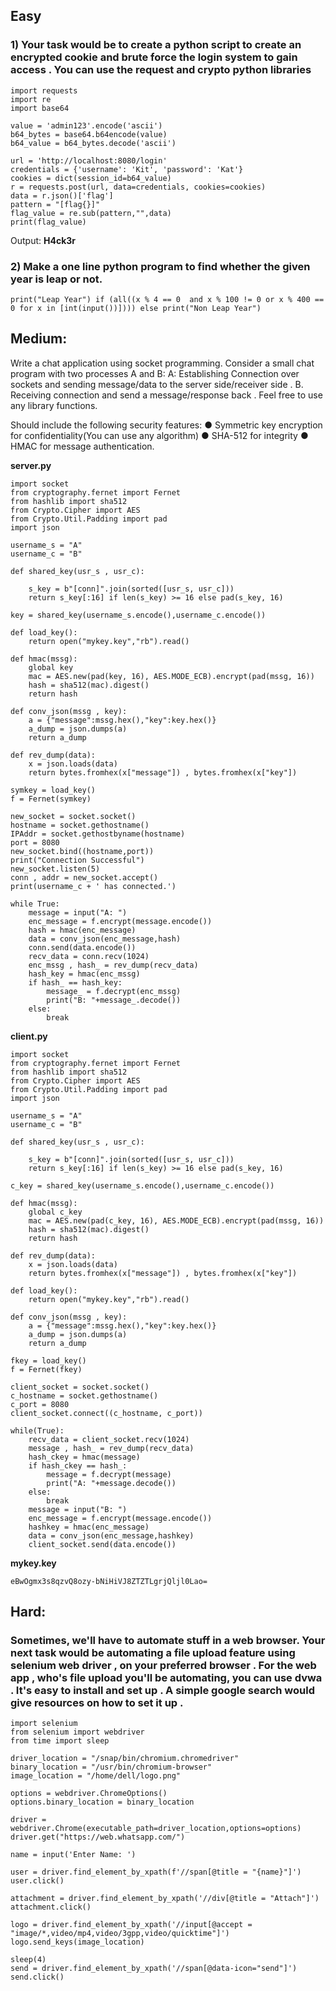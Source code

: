 ## Easy

### 1) Your task would be to create a python script to create an encrypted cookie and brute force the login system to gain access . You can use the request and crypto python libraries

```text
import requests
import re
import base64

value = 'admin123'.encode('ascii')
b64_bytes = base64.b64encode(value)
b64_value = b64_bytes.decode('ascii')

url = 'http://localhost:8080/login'
credentials = {'username': 'Kit', 'password': 'Kat'}
cookies = dict(session_id=b64_value)
r = requests.post(url, data=credentials, cookies=cookies)
data = r.json()['flag']
pattern = "[flag{}]"
flag_value = re.sub(pattern,"",data)
print(flag_value)
```
Output: **H4ck3r** <br />

### 2) Make a one line python program to find whether the given year is leap or not.

```text
print("Leap Year") if (all((x % 4 == 0  and x % 100 != 0 or x % 400 == 0 for x in [int(input())]))) else print("Non Leap Year")
```
## Medium:

Write a chat application using socket programming. Consider a small chat program with two processes A and B: A: Establishing Connection over sockets and sending message/data to the server side/receiver side . B. Receiving connection and send a message/response back . Feel free to use any library functions.

Should include the following security features: ● Symmetric key encryption for confidentiality(You can use any algorithm) ● SHA-512 for integrity ● HMAC for message authentication.

**server.py**

```text
import socket
from cryptography.fernet import Fernet
from hashlib import sha512
from Crypto.Cipher import AES
from Crypto.Util.Padding import pad
import json

username_s = "A"
username_c = "B"

def shared_key(usr_s , usr_c):

    s_key = b"[conn]".join(sorted([usr_s, usr_c]))
    return s_key[:16] if len(s_key) >= 16 else pad(s_key, 16)

key = shared_key(username_s.encode(),username_c.encode())

def load_key():
    return open("mykey.key","rb").read()

def hmac(mssg):
    global key
    mac = AES.new(pad(key, 16), AES.MODE_ECB).encrypt(pad(mssg, 16))
    hash = sha512(mac).digest()
    return hash

def conv_json(mssg , key):
    a = {"message":mssg.hex(),"key":key.hex()}
    a_dump = json.dumps(a)
    return a_dump

def rev_dump(data):
    x = json.loads(data)
    return bytes.fromhex(x["message"]) , bytes.fromhex(x["key"])

symkey = load_key()
f = Fernet(symkey)

new_socket = socket.socket()
hostname = socket.gethostname()
IPAddr = socket.gethostbyname(hostname)
port = 8080
new_socket.bind((hostname,port))
print("Connection Successful")
new_socket.listen(5)
conn , addr = new_socket.accept()
print(username_c + ' has connected.')

while True:
    message = input("A: ")
    enc_message = f.encrypt(message.encode())
    hash = hmac(enc_message)
    data = conv_json(enc_message,hash)
    conn.send(data.encode())
    recv_data = conn.recv(1024)
    enc_mssg , hash_ = rev_dump(recv_data)
    hash_key = hmac(enc_mssg)
    if hash_ == hash_key:
        message_ = f.decrypt(enc_mssg)
        print("B: "+message_.decode())
    else:
        break

```

**client.py**

```text
import socket
from cryptography.fernet import Fernet
from hashlib import sha512
from Crypto.Cipher import AES
from Crypto.Util.Padding import pad
import json

username_s = "A"
username_c = "B"

def shared_key(usr_s , usr_c):

    s_key = b"[conn]".join(sorted([usr_s, usr_c]))
    return s_key[:16] if len(s_key) >= 16 else pad(s_key, 16)

c_key = shared_key(username_s.encode(),username_c.encode())

def hmac(mssg):
    global c_key 
    mac = AES.new(pad(c_key, 16), AES.MODE_ECB).encrypt(pad(mssg, 16))
    hash = sha512(mac).digest()
    return hash

def rev_dump(data):
    x = json.loads(data)
    return bytes.fromhex(x["message"]) , bytes.fromhex(x["key"])
 
def load_key():
    return open("mykey.key","rb").read()

def conv_json(mssg , key):
    a = {"message":mssg.hex(),"key":key.hex()}
    a_dump = json.dumps(a)
    return a_dump
    
fkey = load_key()
f = Fernet(fkey)

client_socket = socket.socket()
c_hostname = socket.gethostname()
c_port = 8080
client_socket.connect((c_hostname, c_port))

while(True):
    recv_data = client_socket.recv(1024)
    message , hash_ = rev_dump(recv_data)
    hash_ckey = hmac(message)
    if hash_ckey == hash_:
        message = f.decrypt(message)
        print("A: "+message.decode())
    else:
        break
    message = input("B: ")
    enc_message = f.encrypt(message.encode())
    hashkey = hmac(enc_message)
    data = conv_json(enc_message,hashkey)
    client_socket.send(data.encode())
```

**mykey.key**

```text
eBwOgmx3s8qzvQ8ozy-bNiHiVJ8ZTZTLgrjQljl0Lao=
```

## Hard:

### Sometimes, we'll have to automate stuff in a web browser. Your next task would be automating a file upload feature using selenium web driver , on your preferred browser . For the web app , who's file upload you'll be automating, you can use dvwa . It's easy to install and set up . A simple google search would give resources on how to set it up .

```text
import selenium
from selenium import webdriver
from time import sleep

driver_location = "/snap/bin/chromium.chromedriver"
binary_location = "/usr/bin/chromium-browser"
image_location = "/home/dell/logo.png"

options = webdriver.ChromeOptions()
options.binary_location = binary_location

driver = webdriver.Chrome(executable_path=driver_location,options=options)
driver.get("https://web.whatsapp.com/")

name = input('Enter Name: ')

user = driver.find_element_by_xpath(f'//span[@title = "{name}"]')
user.click()

attachment = driver.find_element_by_xpath('//div[@title = "Attach"]')
attachment.click()

logo = driver.find_element_by_xpath('//input[@accept = "image/*,video/mp4,video/3gpp,video/quicktime"]')
logo.send_keys(image_location)

sleep(4)
send = driver.find_element_by_xpath('//span[@data-icon="send"]')
send.click()
```
